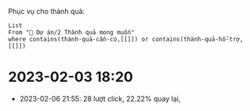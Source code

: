 Phục vụ cho thành quả:
```dataview
List 
From "📐 Dự án/2 Thành quả mong muốn" 
where contains(thành-quả-cần-có,[[]]) or contains(thành-quả-hỗ-trợ,[[]]) 
```
# 2023-02-03 18:20
- 2023-02-06 21:55: 28 lượt click, 22.22% quay lại,